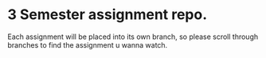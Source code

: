 # 3 Semester assignment repo.
Each assignment will be placed into its own branch, so please scroll through branches to find the assignment u wanna watch. 
